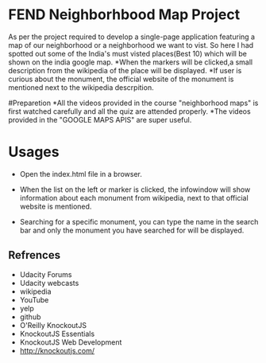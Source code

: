 # FEND Neighborhbood Map Project

 As per the project required to develop a single-page application featuring a map of our neighborhood or a neighborhood we want to vist. So here I had spotted out some of the India's must visted places(Best 10) which will be shown on the india google map.
	*When the markers will be clicked,a small description from the wikipedia of the place will be displayed.
	*If user is curious about the monument, the official website of the monument is mentioned next to the wikipedia descrpition.

#Preparetion
*All the videos provided in the course "neighborhood maps" is first watched carefully and all the quiz are attended properly.
*The videos provided in the "GOOGLE MAPS APIS" are super useful.

# Usages

* Open the index.html file in a browser.

* When the list on the left or marker is clicked, the infowindow will show information about each monument from wikipedia, next to that official website is mentioned.

* Searching for a specific monument, you can type the name in the search bar and only the monument you have searched for will be displayed.



## Refrences

* Udacity Forums
* Udacity webcasts
* wikipedia
* YouTube
* yelp
* github
* O'Reilly KnockoutJS
* KnockoutJS Essentials
* KnockoutJS Web Development
* http://knockoutjs.com/
